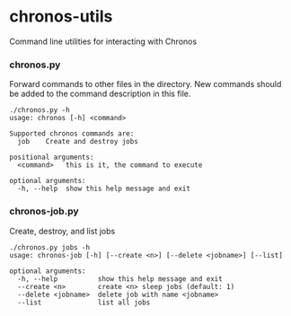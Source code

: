 chronos-utils
=============

Command line utilities for interacting with Chronos

### chronos.py

Forward commands to other files in the directory. New commands should be added
to the command description in this file.

```
./chronos.py -h
usage: chronos [-h] <command>

Supported chronos commands are:
  job    Create and destroy jobs

positional arguments:
  <command>   this is it, the command to execute

optional arguments:
  -h, --help  show this help message and exit
```

### chronos-job.py

Create, destroy, and list jobs

```
./chronos.py jobs -h
usage: chronos-job [-h] [--create <n>] [--delete <jobname>] [--list]

optional arguments:
  -h, --help          show this help message and exit
  --create <n>        create <n> sleep jobs (default: 1)
  --delete <jobname>  delete job with name <jobname>
  --list              list all jobs
```
